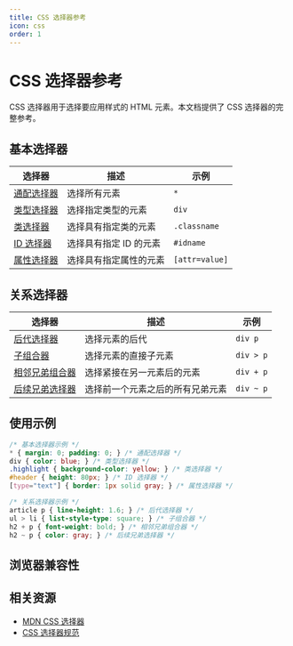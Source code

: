 ```yaml
---
title: CSS 选择器参考
icon: css
order: 1
---
```


# CSS 选择器参考

CSS 选择器用于选择要应用样式的 HTML 元素。本文档提供了 CSS 选择器的完整参考。

## 基本选择器

| 选择器 | 描述 | 示例 |
|-------|------|------|
| [通配选择器](https://developer.mozilla.org/zh-CN/docs/Web/CSS/Universal_selectors) | 选择所有元素 | `*` |
| [类型选择器](https://developer.mozilla.org/zh-CN/docs/Web/CSS/Type_selectors) | 选择指定类型的元素 | `div` |
| [类选择器](https://developer.mozilla.org/zh-CN/docs/Web/CSS/Class_selectors) | 选择具有指定类的元素 | `.classname` |
| [ID 选择器](https://developer.mozilla.org/zh-CN/docs/Web/CSS/ID_selectors) | 选择具有指定 ID 的元素 | `#idname` |
| [属性选择器](https://developer.mozilla.org/zh-CN/docs/Web/CSS/Attribute_selectors) | 选择具有指定属性的元素 | `[attr=value]` |

<!-- 此处将根据数据自动生成选择器表格 -->

## 关系选择器

| 选择器 | 描述 | 示例 |
|-------|------|------|
| [后代选择器](https://developer.mozilla.org/zh-CN/docs/Web/CSS/Descendant_combinator) | 选择元素的后代 | `div p` |
| [子组合器](https://developer.mozilla.org/zh-CN/docs/Web/CSS/Child_combinator) | 选择元素的直接子元素 | `div > p` |
| [相邻兄弟组合器](https://developer.mozilla.org/zh-CN/docs/Web/CSS/Next-sibling_combinator) | 选择紧接在另一元素后的元素 | `div + p` |
| [后续兄弟选择器](https://developer.mozilla.org/zh-CN/docs/Web/CSS/Subsequent-sibling_combinator) | 选择前一个元素之后的所有兄弟元素 | `div ~ p` |

<!-- 此处将根据数据自动生成关系选择器表格 -->

## 使用示例

```css
/* 基本选择器示例 */
* { margin: 0; padding: 0; } /* 通配选择器 */
div { color: blue; } /* 类型选择器 */
.highlight { background-color: yellow; } /* 类选择器 */
#header { height: 80px; } /* ID 选择器 */
[type="text"] { border: 1px solid gray; } /* 属性选择器 */

/* 关系选择器示例 */
article p { line-height: 1.6; } /* 后代选择器 */
ul > li { list-style-type: square; } /* 子组合器 */
h2 + p { font-weight: bold; } /* 相邻兄弟组合器 */
h2 ~ p { color: gray; } /* 后续兄弟选择器 */
```

## 浏览器兼容性

<!-- 此处将根据数据自动生成兼容性表格 -->

## 相关资源

- [MDN CSS 选择器](https://developer.mozilla.org/zh-CN/docs/Web/CSS/CSS_Selectors)
- [CSS 选择器规范](https://www.w3.org/TR/selectors/)

